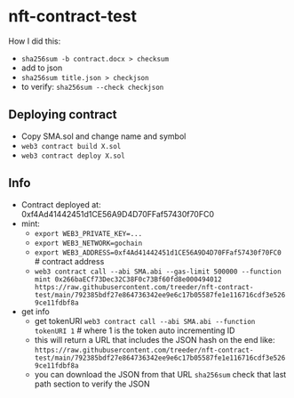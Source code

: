 # nft-contract-test

How I did this:

* `sha256sum -b contract.docx > checksum`
* add to json
* `sha256sum title.json > checkjson`
* to verify: `sha256sum --check checkjson`

## Deploying contract

* Copy SMA.sol and change name and symbol
* `web3 contract build X.sol`
* `web3 contract deploy X.sol`

## Info

* Contract deployed at: 0xf4Ad41442451d1CE56A9D4D70FFaf57430f70FC0
* mint: 
    * `export WEB3_PRIVATE_KEY=...`
    * `export WEB3_NETWORK=gochain`
    * `export WEB3_ADDRESS=0xf4Ad41442451d1CE56A9D4D70FFaf57430f70FC0` # contract address
    * `web3 contract call --abi SMA.abi --gas-limit 500000 --function mint 0x266baECf73Dec32C38F0c73Bf60fd8e000494012 https://raw.githubusercontent.com/treeder/nft-contract-test/main/792385bdf27e864736342ee9e6c17b05587fe1e116716cdf3e5269ce11fdbf8a`
* get info
    * get tokenURI `web3 contract call --abi SMA.abi --function tokenURI 1` # where 1 is the token auto incrementing ID
    * this will return a URL that includes the JSON hash on the end like: `https://raw.githubusercontent.com/treeder/nft-contract-test/main/792385bdf27e864736342ee9e6c17b05587fe1e116716cdf3e5269ce11fdbf8a`
    * you can download the JSON from that URL `sha256sum` check that last path section to verify the JSON

